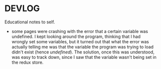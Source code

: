 # DEVLOG

Educational notes to self.

* some pages were crashing with the error that a certain variable was undefined. I kept looking around the program, thinking that I had wrongly set some variables, but it turned out that what the error was actually telling me was that the variable the program was trying to load didn't exist (hence _undefined_). The solution, once this was understood, was easy to track down, since I saw that the variable wasn't being set in the redux store. 